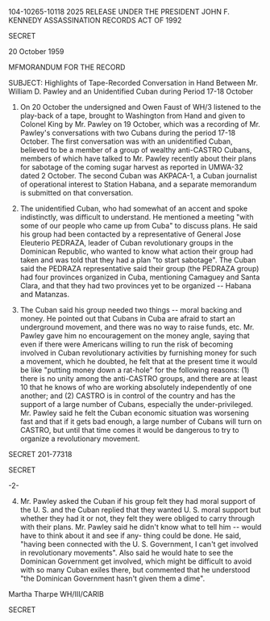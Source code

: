 104-10265-10118 2025 RELEASE UNDER THE PRESIDENT JOHN F. KENNEDY ASSASSINATION RECORDS ACT OF 1992

SECRET

20 October 1959

MFMORANDUM FOR THE RECORD

SUBJECT: Highlights of Tape-Recorded Conversation in Hand Between
Mr. William D. Pawley and an Unidentified Cuban during
Period 17-18 October

1. On 20 October the undersigned and Owen Faust of WH/3
listened to the play-back of a tape, brought to Washington from Hand
and given to Colonel King by Mr. Pawley on 19 October, which was a
recording of Mr. Pawley's conversations with two Cubans during the
period 17-18 October. The first conversation was with an unidentified
Cuban, believed to be a member of a group of wealthy anti-CASTRO Cubans,
members of which have talked to Mr. Pawley recently about their
plans for sabotage of the coming sugar harvest as reported in UMWA-32
dated 2 October. The second Cuban was AKPACA-1, a Cuban journalist
of operational interest to Station Habana, and a separate memorandum
is submitted on that conversation.

2. The unidentified Cuban, who had somewhat of an accent and
spoke indistinctly, was difficult to understand. He mentioned a
meeting "with some of our people who came up from Cuba" to discuss
plans. He said his group had been contacted by a representative of
General Jose Eleuterio PEDRAZA, leader of Cuban revolutionary groups
in the Dominican Republic, who wanted to know what action their group
had taken and was told that they had a plan "to start sabotage". The
Cuban said the PEDRAZA representative said their group (the PEDRAZA
group) had four provinces organized in Cuba, mentioning Camaguey and
Santa Clara, and that they had two provinces yet to be organized --
Habana and Matanzas.

3. The Cuban said his group needed two things -- moral backing
and money. He pointed out that Cubans in Cuba are afraid to start an
underground movement, and there was no way to raise funds, etc. Mr.
Pawley gave him no encouragement on the money angle, saying that even
if there were Americans willing to run the risk of becoming involved
in Cuban revolutionary activities by furnishing money for such a
movement, which he doubted, he felt that at the present time it would
be like "putting money down a rat-hole" for the following reasons:
(1) there is no unity among the anti-CASTRO groups, and there are at
least 10 that he knows of who are working absolutely independently of
one another; and (2) CASTRO is in control of the country and has the
support of a large number of Cubans, especially the under-privileged.
Mr. Pawley said he felt the Cuban economic situation was worsening
fast and that if it gets bad enough, a large number of Cubans will
turn on CASTRO, but until that time comes it would be dangerous to
try to organize a revolutionary movement.

SECRET
201-77318

SECRET

-2-

4. Mr. Pawley asked the Cuban if his group felt they had moral
support of the U. S. and the Cuban replied that they wanted U. S.
moral support but whether they had it or not, they felt they were
obliged to carry through with their plans. Mr. Pawley said he didn't
know what to tell him -- would have to think about it and see if any-
thing could be done. He said, "having been connected with the U. S.
Government, I can't get involved in revolutionary movements". Also
said he would hate to see the Dominican Government get involved,
which might be difficult to avoid with so many Cuban exiles there,
but commented that he understood "the Dominican Government hasn't
given them a dime".

Martha Tharpe
WH/III/CARIB

SECRET
